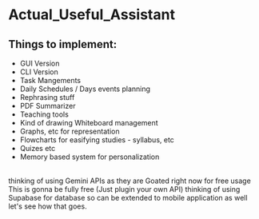 # Actual_Useful_Assistant
## Things to implement:
* GUI Version
* CLI Version
* Task Mangements
* Daily Schedules / Days events planning
* Rephrasing stuff
* PDF Summarizer
* Teaching tools
* Kind of drawing Whiteboard management
* Graphs, etc for representation
* Flowcharts for easifying studies - syllabus, etc
* Quizes etc
* Memory based system for personalization
<br>
thinking of using Gemini APIs as they are Goated right now for free usage
This is gonna be fully free (Just plugin your own API)
thinking of using Supabase for database so can be extended to mobile application as well let's see how that goes.
